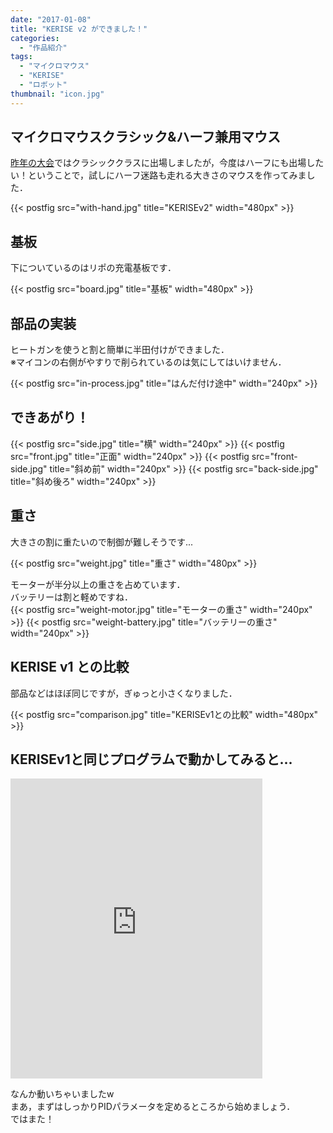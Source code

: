 ```yaml
---
date: "2017-01-08"
title: "KERISE v2 ができました！"
categories:
  - "作品紹介"
tags:
  - "マイクロマウス"
  - "KERISE"
  - "ロボット"
thumbnail: "icon.jpg"
---
```


## マイクロマウスクラシック&ハーフ兼用マウス

[昨年の大会](/posts/2016-11-21-micromouse2016/)ではクラシッククラスに出場しましたが，今度はハーフにも出場したい！ということで，試しにハーフ迷路も走れる大きさのマウスを作ってみました．

{{< postfig src="with-hand.jpg" title="KERISEv2" width="480px" >}}

<!--more-->

## 基板

下についているのはリポの充電基板です．

{{< postfig src="board.jpg" title="基板" width="480px" >}}

## 部品の実装

ヒートガンを使うと割と簡単に半田付けができました．  
※マイコンの右側がやすりで削られているのは気にしてはいけません．

{{< postfig src="in-process.jpg" title="はんだ付け途中" width="240px" >}}

## できあがり！

{{< postfig src="side.jpg" title="横" width="240px" >}}
{{< postfig src="front.jpg" title="正面" width="240px" >}}
{{< postfig src="front-side.jpg" title="斜め前" width="240px" >}}
{{< postfig src="back-side.jpg" title="斜め後ろ" width="240px" >}}

## 重さ

大きさの割に重たいので制御が難しそうです...

{{< postfig src="weight.jpg" title="重さ" width="480px" >}}

モーターが半分以上の重さを占めています．  
バッテリーは割と軽めですね．  
{{< postfig src="weight-motor.jpg" title="モーターの重さ" width="240px" >}}
{{< postfig src="weight-battery.jpg" title="バッテリーの重さ" width="240px" >}}

## KERISE v1 との比較

部品などはほぼ同じですが，ぎゅっと小さくなりました．

{{< postfig src="comparison.jpg" title="KERISEv1との比較" width="480px" >}}

## KERISEv1と同じプログラムで動かしてみると...

<div class="video"><iframe width="80%" height="480" src="https://www.youtube.com/embed/WoN3yYOAlUc" frameborder="0" allowfullscreen></iframe></div>

なんか動いちゃいましたw  
まあ，まずはしっかりPIDパラメータを定めるところから始めましょう．  
ではまた！
